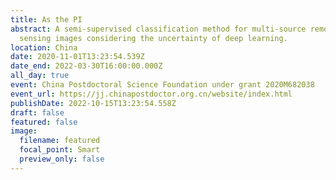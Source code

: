 ```yaml
---
title: As the PI
abstract: A semi-supervised classification method for multi-source remote
  sensing images considering the uncertainty of deep learning.
location: China
date: 2020-11-01T13:23:54.539Z
date_end: 2022-03-30T16:00:00.000Z
all_day: true
event: China Postdoctoral Science Foundation under grant 2020M682038
event_url: https://jj.chinapostdoctor.org.cn/website/index.html
publishDate: 2022-10-15T13:23:54.558Z
draft: false
featured: false
image:
  filename: featured
  focal_point: Smart
  preview_only: false
---
```

